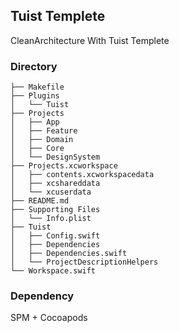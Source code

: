 ## Tuist Templete
CleanArchitecture With Tuist Templete

### Directory
```
├── Makefile
├── Plugins
│   └── Tuist
├── Projects
│   ├── App
│   ├── Feature
│   ├── Domain
│   ├── Core
│   └── DesignSystem
├── Projects.xcworkspace
│   ├── contents.xcworkspacedata
│   ├── xcshareddata
│   └── xcuserdata
├── README.md
├── Supporting Files
│   └── Info.plist
├── Tuist
│   ├── Config.swift
│   ├── Dependencies
│   ├── Dependencies.swift
│   └── ProjectDescriptionHelpers
└── Workspace.swift
```

### Dependency
SPM + Cocoapods

